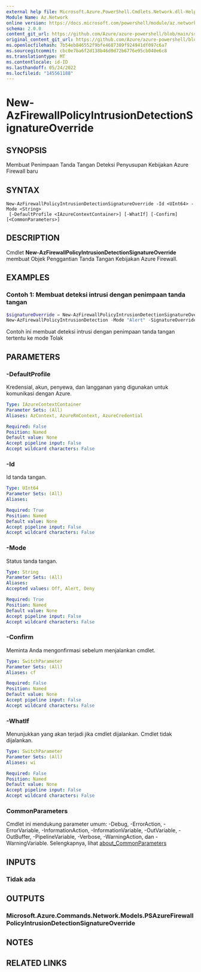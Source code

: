 ```yaml
---
external help file: Microsoft.Azure.PowerShell.Cmdlets.Network.dll-Help.xml
Module Name: Az.Network
online version: https://docs.microsoft.com/powershell/module/az.network/new-azfirewallpolicyintrusiondetectionsignatureoverride
schema: 2.0.0
content_git_url: https://github.com/Azure/azure-powershell/blob/main/src/Network/Network/help/New-AzFirewallPolicyIntrusionDetectionSignatureOverride.md
original_content_git_url: https://github.com/Azure/azure-powershell/blob/main/src/Network/Network/help/New-AzFirewallPolicyIntrusionDetectionSignatureOverride.md
ms.openlocfilehash: 7b54eb846552f9bfe4687389f924941df097c6a7
ms.sourcegitcommit: cbc0e7ba6f2d138b46d0d72b6776e95cb040e6c8
ms.translationtype: MT
ms.contentlocale: id-ID
ms.lasthandoff: 05/24/2022
ms.locfileid: "145561188"
---
```

# New-AzFirewallPolicyIntrusionDetectionSignatureOverride

## SYNOPSIS
Membuat Penimpaan Tanda Tangan Deteksi Penyusupan Kebijakan Azure Firewall baru

## SYNTAX

```
New-AzFirewallPolicyIntrusionDetectionSignatureOverride -Id <UInt64> -Mode <String>
 [-DefaultProfile <IAzureContextContainer>] [-WhatIf] [-Confirm] [<CommonParameters>]
```

## DESCRIPTION
Cmdlet **New-AzFirewallPolicyIntrusionDetectionSignatureOverride** membuat Objek Penggantian Tanda Tangan Kebijakan Azure Firewall.

## EXAMPLES

### Contoh 1: Membuat deteksi intrusi dengan penimpaan tanda tangan
```powershell
$signatureOverride = New-AzFirewallPolicyIntrusionDetectionSignatureOverride -Id "123456798" -Mode "Deny"
New-AzFirewallPolicyIntrusionDetection -Mode "Alert" -SignatureOverride $signatureOverride
```
Contoh ini membuat deteksi intrusi dengan penimpaan tanda tangan tertentu ke mode Tolak

## PARAMETERS

### -DefaultProfile
Kredensial, akun, penyewa, dan langganan yang digunakan untuk komunikasi dengan Azure.

```yaml
Type: IAzureContextContainer
Parameter Sets: (All)
Aliases: AzContext, AzureRmContext, AzureCredential

Required: False
Position: Named
Default value: None
Accept pipeline input: False
Accept wildcard characters: False
```

### -Id
Id tanda tangan.

```yaml
Type: UInt64
Parameter Sets: (All)
Aliases:

Required: True
Position: Named
Default value: None
Accept pipeline input: False
Accept wildcard characters: False
```

### -Mode
Status tanda tangan.

```yaml
Type: String
Parameter Sets: (All)
Aliases:
Accepted values: Off, Alert, Deny

Required: True
Position: Named
Default value: None
Accept pipeline input: False
Accept wildcard characters: False
```

### -Confirm
Meminta Anda mengonfirmasi sebelum menjalankan cmdlet.

```yaml
Type: SwitchParameter
Parameter Sets: (All)
Aliases: cf

Required: False
Position: Named
Default value: None
Accept pipeline input: False
Accept wildcard characters: False
```

### -WhatIf
Menunjukkan yang akan terjadi jika cmdlet dijalankan.
Cmdlet tidak dijalankan.

```yaml
Type: SwitchParameter
Parameter Sets: (All)
Aliases: wi

Required: False
Position: Named
Default value: None
Accept pipeline input: False
Accept wildcard characters: False
```

### CommonParameters
Cmdlet ini mendukung parameter umum: -Debug, -ErrorAction, -ErrorVariable, -InformationAction, -InformationVariable, -OutVariable, -OutBuffer, -PipelineVariable, -Verbose, -WarningAction, dan -WarningVariable. Selengkapnya, lihat [about_CommonParameters](http://go.microsoft.com/fwlink/?LinkID=113216)

## INPUTS

### Tidak ada

## OUTPUTS

### Microsoft.Azure.Commands.Network.Models.PSAzureFirewallPolicyIntrusionDetectionSignatureOverride

## NOTES

## RELATED LINKS
